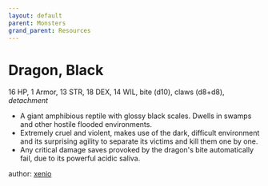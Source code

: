 ```yaml
---
layout: default
parent: Monsters
grand_parent: Resources
---
```

# Dragon, Black
16 HP, 1 Armor, 13 STR, 18 DEX, 14 WIL, bite (d10), claws (d8+d8), _detachment_
- A giant amphibious reptile with glossy black scales. Dwells in swamps and other hostile flooded environments.
- Extremely cruel and violent, makes use of the dark, difficult environment and its surprising agility to separate its victims and kill them one by one.
- Any critical damage saves provoked by the dragon's bite automatically fail, due to its powerful acidic saliva.   

author: [xenio](https://xenioinabottle.blogspot.com)
